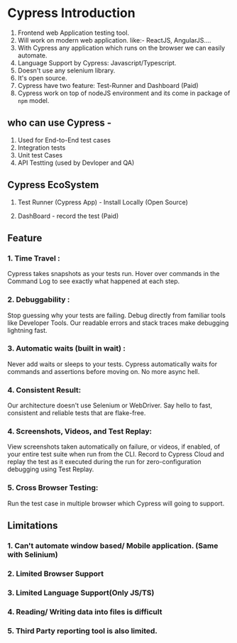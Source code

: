 
# Cypress Introduction

1. Frontend web Application testing tool.
2. Will work on modern web application.
like:- ReactJS, AngularJS....
3. With Cypress any application which runs on the browser we can easily automate.
4. Language Support by Cypress: Javascript/Typescript.
5. Doesn't use any selenium library.
6. It's open source.
7. Cypress have two feature:
    Test-Runner and Dashboard (Paid)
8. Cypress work on top of nodeJS environment and its come in package of `npm` model.

## who can use Cypress - 

1. Used for End-to-End test cases
2. Integration tests
3. Unit test Cases
4. API Testting (used by Devloper and QA)


##  Cypress EcoSystem

1. Test Runner (Cypress App) - Install Locally (Open Source)

2. DashBoard - record the test (Paid)

## Feature

### 1.  Time Travel : 
 Cypress takes snapshots as your tests run. Hover over commands in the Command Log to see exactly what happened at each step.

### 2. Debuggability :
Stop guessing why your tests are failing. Debug directly from familiar tools like Developer Tools. Our readable errors and stack traces make debugging lightning fast.


### 3. Automatic waits (built in wait) :
Never add waits or sleeps to your tests. Cypress automatically waits for commands and assertions before moving on. No more async hell.

### 4. Consistent Result:

Our architecture doesn't use Selenium or WebDriver. Say hello to fast, consistent and reliable tests that are flake-free.

### 4. Screenshots, Videos, and Test Replay: 

View screenshots taken automatically on failure, or videos, if enabled, of your entire test suite when run from the CLI. Record to Cypress Cloud and replay the test as it executed during the run for zero-configuration debugging using Test Replay.


### 5. Cross Browser Testing: 

Run the test case in multiple browser which Cypress will going to support.


## Limitations

### 1. Can't automate window based/ Mobile application. (Same with Selinium)

### 2. Limited Browser Support

### 3. Limited Language Support(Only JS/TS) 

### 4. Reading/ Writing data into files is difficult

### 5. Third Party reporting tool is also limited.





